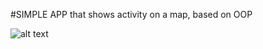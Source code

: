 #SIMPLE APP that shows activity on a map, based on OOP

![alt text](https://github.com/SeverusVape/ACTIVITY-APP/blob/main/pic/.png?raw=true)
